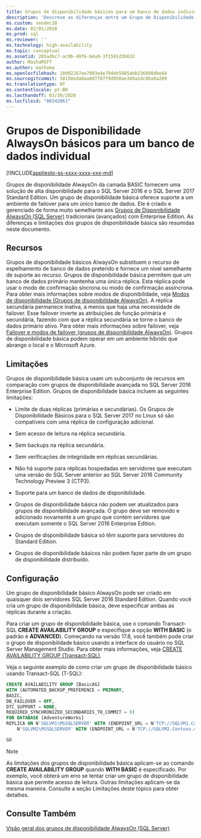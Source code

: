 ```yaml
---
title: Grupos de disponibilidade básicos para um banco de dados individual
description: 'Descreve as diferenças entre um Grupo de Disponibilidade AlwaysOn normal e básico, bem como a configuração de um grupo de disponibilidade básico. '
ms.custom: seodec18
ms.date: 02/01/2018
ms.prod: sql
ms.reviewer: ''
ms.technology: high-availability
ms.topic: conceptual
ms.assetid: 285adbc7-ac9b-40f6-b4a9-3f1591d3b632
author: MashaMSFT
ms.author: mathoma
ms.openlocfilehash: 18d02267ee7093e4e79deb5985abb236898dbe84
ms.sourcegitcommit: 58158eda0aa0d7f87f9d958ae349a14c0ba8a209
ms.translationtype: HT
ms.contentlocale: pt-BR
ms.lasthandoff: 03/30/2020
ms.locfileid: "80342861"
---
```

# <a name="basic-always-on-availability-groups-for-a-single-database"></a>Grupos de Disponibilidade AlwaysOn básicos para um banco de dados individual
[!INCLUDE[appliesto-ss-xxxx-xxxx-xxx-md](../../../includes/appliesto-ss-xxxx-xxxx-xxx-md.md)]

  Grupos de disponibilidade AlwaysOn da camada BASIC fornecem uma solução de alta disponibilidade para o SQL Server 2016 e o SQL Server 2017 Standard Edition. Um grupo de disponibilidade básica oferece suporte a um ambiente de failover para um único banco de dados. Ele é criado e gerenciado de forma muito semelhante aos [Grupos de Disponibilidade AlwaysOn &#40;SQL Server&#41;](../../../database-engine/availability-groups/windows/always-on-availability-groups-sql-server.md) tradicionais (avançados) com Enterprise Edition. As diferenças e limitações dos grupos de disponibilidade básica são resumidas neste documento.  
  
## <a name="features"></a>Recursos  
 Grupos de disponibilidade básicos AlwaysOn substituem o recurso de espelhamento de banco de dados preterido e fornece um nível semelhante de suporte ao recurso. Grupos de disponibilidade básica permitem que um banco de dados primário mantenha uma única réplica. Esta réplica pode usar o modo de confirmação síncrona ou modo de confirmação assíncrona. Para obter mais informações sobre modos de disponibilidade, veja [Modos de disponibilidade &#40;Grupos de disponibilidade AlwaysOn&#41;](../../../database-engine/availability-groups/windows/availability-modes-always-on-availability-groups.md). A réplica secundária permanece inativa, a menos que haja uma necessidade de failover. Esse failover inverte as atribuições de função primária e secundária, fazendo com que a réplica secundária se torne o banco de dados primário ativo. Para obter mais informações sobre failover, veja [Failover e modos de failover &#40;grupos de disponibilidade AlwaysOn&#41;](../../../database-engine/availability-groups/windows/failover-and-failover-modes-always-on-availability-groups.md). Grupos de disponibilidade básica podem operar em um ambiente híbrido que abrange o local e o Microsoft Azure.  
  
## <a name="limitations"></a>Limitações  
 Grupos de disponibilidade básica usam um subconjunto de recursos em comparação com grupos de disponibilidade avançada no SQL Server 2016 Enterprise Edition. Grupos de disponibilidade básica incluem as seguintes limitações:  
  
- Limite de duas réplicas (primárias e secundárias). Os Grupos de Disponibilidade Básicos para o SQL Server 2017 no Linux só são compatíveis com uma réplica de configuração adicional.
  
- Sem acesso de leitura na réplica secundária.  
  
- Sem backups na réplica secundária.  

- Sem verificações de integridade em réplicas secundárias. 

- Não há suporte para réplicas hospedadas em servidores que executam uma versão do SQL Server anterior ao SQL Server 2016 Community Technology Preview 3 (CTP3).  

- Suporte para um banco de dados de disponibilidade.  
  
- Grupos de disponibilidade básica não podem ser atualizados para grupos de disponibilidade avançada. O grupo deve ser removido e adicionado novamente a um grupo que contém servidores que executam somente o SQL Server 2016 Enterprise Edition.  
  
- Grupos de disponibilidade básica só têm suporte para servidores do Standard Edition. 

- Grupos de disponibilidade básicos não podem fazer parte de um grupo de disponibilidade distribuído. 
  
## <a name="configuration"></a>Configuração  
 Um grupo de disponibilidade básico AlwaysOn pode ser criado em quaisquer dois servidores SQL Server 2016 Standard Edition. Quando você cria um grupo de disponibilidade básica, deve especificar ambas as réplicas durante a criação.  
  
 Para criar um grupo de disponibilidade básica, use o comando Transact-SQL **CREATE AVAILABILITY GROUP** e especifique a opção **WITH BASIC** (o padrão é **ADVANCED**). Começando na versão 17.8, você também pode criar o grupo de disponibilidade básico usando a interface do usuário no SQL Server Management Studio. Para obter mais informações, veja [CREATE AVAILABILITY GROUP &#40;Transact-SQL&#41;](../../../t-sql/statements/create-availability-group-transact-sql.md). 

Veja o seguinte exemplo de como criar um grupo de disponibilidade básico usando Transact-SQL (T-SQL): 

```sql
CREATE AVAILABILITY GROUP [BasicAG]
WITH (AUTOMATED_BACKUP_PREFERENCE = PRIMARY,
BASIC,
DB_FAILOVER = OFF,
DTC_SUPPORT = NONE,
REQUIRED_SYNCHRONIZED_SECONDARIES_TO_COMMIT = 0)
FOR DATABASE [AdventureWorks]
REPLICA ON N'SQLVM1\MSSQLSERVER' WITH (ENDPOINT_URL = N'TCP://SQLVM1.Contoso.com:5022', FAILOVER_MODE = AUTOMATIC, AVAILABILITY_MODE = SYNCHRONOUS_COMMIT, SEEDING_MODE = AUTOMATIC, SECONDARY_ROLE(ALLOW_CONNECTIONS = NO)),
    N'SQLVM2\MSSQLSERVER' WITH (ENDPOINT_URL = N'TCP://SQLVM2.Contoso.com:5022', FAILOVER_MODE = AUTOMATIC, AVAILABILITY_MODE = SYNCHRONOUS_COMMIT, SEEDING_MODE = AUTOMATIC, SECONDARY_ROLE(ALLOW_CONNECTIONS = NO));

GO
```

  
> [!NOTE]  
>  As limitações dos grupos de disponibilidade básica aplicam-se ao comando **CREATE AVAILABILITY GROUP** quando **WITH BASIC** é especificado. Por exemplo, você obterá um erro se tentar criar um grupo de disponibilidade básica que permite acesso de leitura. Outras limitações aplicam-se da mesma maneira. Consulte a seção Limitações deste tópico para obter detalhes.  
  
## <a name="see-also"></a>Consulte Também  
 [Visão geral dos grupos de disponibilidade AlwaysOn &#40;SQL Server&#41;](../../../database-engine/availability-groups/windows/overview-of-always-on-availability-groups-sql-server.md)  
  
  
